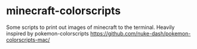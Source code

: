 # minecraft-colorscripts
Some scripts to print out images of minecraft to the terminal. Heavily inspired by pokemon-colorscripts https://github.com/nuke-dash/pokemon-colorscripts-mac/

